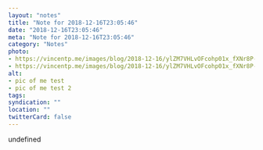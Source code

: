 ```yaml
---
layout: "notes"
title: "Note for 2018-12-16T23:05:46"
date: "2018-12-16T23:05:46"
meta: "Note for 2018-12-16T23:05:46"
category: "Notes"
photo:
- https://vincentp.me/images/blog/2018-12-16/ylZM7VHLvOFcohp01x_fXNr8P-tqin6RkgWGm4SIDdK5s2TAJebzQEBUwuY9j3aC.jpg
- https://vincentp.me/images/blog/2018-12-16/ylZM7VHLvOFcohp01x_fXNr8P-tqin6RkgWGm4SIDdK5s2TAJebzQEBUwuY9j3aC.jpg
alt:
- pic of me test
- pic of me test 2
tags:
syndication: ""
location: ""
twitterCard: false
---
```

undefined
